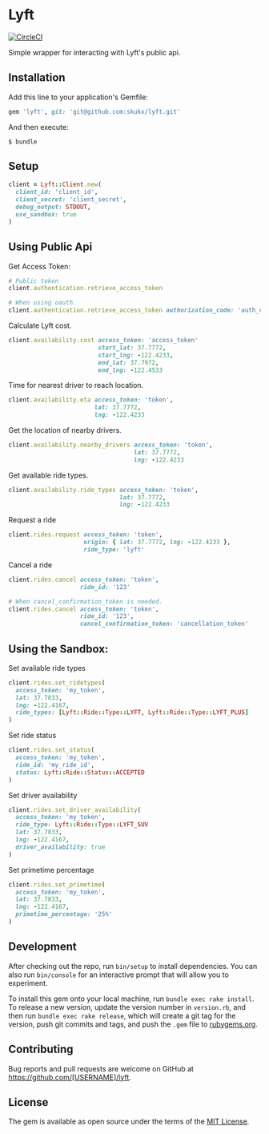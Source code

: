 # Lyft
[![CircleCI](https://circleci.com/gh/skukx/rlyft.svg?style=shield)](https://circleci.com/gh/skukx/rlyft)

Simple wrapper for interacting with Lyft's public api.

## Installation

Add this line to your application's Gemfile:

```ruby
gem 'lyft', git: 'git@github.com:skukx/lyft.git'
```

And then execute:

    $ bundle

## Setup

```ruby
client = Lyft::Client.new(
  client_id: 'client_id',
  client_secret: 'client_secret',
  debug_output: STDOUT,
  use_sandbox: true
)
```

## Using Public Api
Get Access Token:

```ruby
# Public token
client.authentication.retrieve_access_token

# When using oauth.
client.authentication.retrieve_access_token authorization_code: 'auth_code'
```

Calculate Lyft cost.

```ruby
client.availability.cost access_token: 'access_token'
                         start_lat: 37.7772,
                         start_lng: -122.4233,
                         end_lat: 37.7972,
                         end_lng: -122.4533
```

Time for nearest driver to reach location.

```ruby
client.availability.eta access_token: 'token',
                        lat: 37.7772,
                        lng: -122.4233
```

Get the location of nearby drivers.

```ruby
client.availability.nearby_drivers access_token: 'token',
                                   lat: 37.7772,
                                   lng: -122.4233
```

Get available ride types.

```ruby
client.availability.ride_types access_token: 'token',
                               lat: 37.7772,
                               lng: -122.4233
```

Request a ride
```ruby
client.rides.request access_token: 'token',
                     origin: { lat: 37.7772, lng: -122.4233 },
                     ride_type: 'lyft'
```

Cancel a ride
```ruby
client.rides.cancel access_token: 'token',
                    ride_id: '123'

# When cancel_confirmation_token is needed.
client.rides.cancel access_token: 'token',
                    ride_id: '123',
                    cancel_confirmation_token: 'cancellation_token'
```

## Using the Sandbox:

Set available ride types
```ruby
client.rides.set_ridetypes(
  access_token: 'my_token',
  lat: 37.7833,
  lng: -122.4167,
  ride_types: [Lyft::Ride::Type::LYFT, Lyft::Ride::Type::LYFT_PLUS]
)
```

Set ride status
```ruby
client.rides.set_status(
  access_token: 'my_token',
  ride_id: 'my_ride_id',
  status: Lyft::Ride::Status::ACCEPTED
)
```

Set driver availability
```ruby
client.rides.set_driver_availability(
  access_token: 'my_token',
  ride_type: Lyft::Ride::Type::LYFT_SUV
  lat: 37.7833,
  lng: -122.4167,
  driver_availability: true
)
```

Set primetime percentage
```ruby
client.rides.set_primetime(
  access_token: 'my_token',
  lat: 37.7833,
  lng: -122.4167,
  primetime_percentage: '25%'
)
```

## Development

After checking out the repo, run `bin/setup` to install dependencies. You can also run `bin/console` for an interactive prompt that will allow you to experiment.

To install this gem onto your local machine, run `bundle exec rake install`. To release a new version, update the version number in `version.rb`, and then run `bundle exec rake release`, which will create a git tag for the version, push git commits and tags, and push the `.gem` file to [rubygems.org](https://rubygems.org).

## Contributing

Bug reports and pull requests are welcome on GitHub at https://github.com/[USERNAME]/lyft.


## License

The gem is available as open source under the terms of the [MIT License](http://opensource.org/licenses/MIT).
